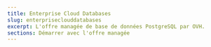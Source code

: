 ```yaml
---
title: Enterprise Cloud Databases
slug: enterpriseclouddatabases
excerpt: L'offre managée de base de données PostgreSQL par OVH.
sections: Démarrer avec l'offre managée
---
```

